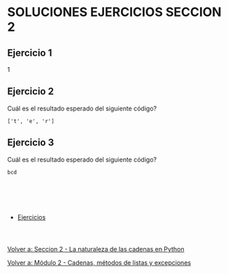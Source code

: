 # **SOLUCIONES EJERCICIOS SECCION 2**  

## **Ejercicio 1**  

1

## **Ejercicio 2**  

Cuál es el resultado esperado del siguiente código?
```
['t', 'e', 'r']
```

## **Ejercicio 3**  

Cuál es el resultado esperado del siguiente código?
```
bcd
```

#  
<br></br>

- [Ejercicios](Sec2-ej.md)
<br></br>
#  

[Volver a: Seccion 2 - La naturaleza de las cadenas en Python](_Seccion2.md)  

[Volver a: Módulo 2 - Cadenas, métodos de listas y excepciones](../README.md)